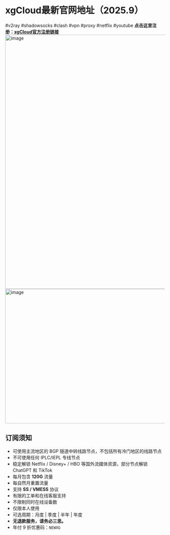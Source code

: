 # xgCloud最新官网地址（2025.9）
#v2ray #shadowsocks #clash #vpn #proxy #netflix #youtube
**点击这里注册：[xgCloud官方注册链接](https://aff1.xgsite1.cc/#/register?code=oZBbKK53 )**
<img width="826" height="801" alt="image" src="https://github.com/user-attachments/assets/61c05ba6-568a-479c-9354-26ae1429572e" />
<img width="808" height="424" alt="image" src="https://github.com/user-attachments/assets/a48b7103-a876-41af-99a8-e272dccde753" />

## 订阅须知

- 可使用主流地区的 BGP 隧道中转线路节点，不包括所有冷门地区的线路节点  
- 不可使用任何 IPLC/IEPL 专线节点  
- 稳定解锁 Netflix / Disney+ / HBO 等国外流媒体资源，部分节点解锁 ChatGPT 和 TikTok  
- 每月包含 **120G** 流量  
- 每自然月重置流量  
- 支持 **SS / VMESS** 协议  
- 有限的工单和在线客服支持  
- 不限制同时在线设备数  
- 仅限本人使用  
- 可选周期：月度 | 季度 | 半年 | 年度  
- **无退款服务，请务必三思。**  
- 年付 9 折优惠码：`NEWXG`  
